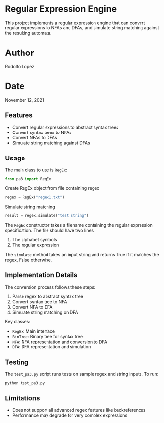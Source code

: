 # Regular Expression Engine

This project implements a regular expression engine that can convert regular expressions to NFAs and DFAs, and simulate string matching against the resulting automata.

# Author

Rodolfo Lopez

# Date

November 12, 2021

## Features

- Convert regular expressions to abstract syntax trees
- Convert syntax trees to NFAs
- Convert NFAs to DFAs
- Simulate string matching against DFAs

## Usage

The main class to use is `RegEx`:

```python
from pa3 import RegEx
```

Create RegEx object from file containing regex

```python
regex = RegEx("regex1.txt")
```

Simulate string matching

```python
result = regex.simulate("test string")
```

The `RegEx` constructor takes a filename containing the regular expression specification. The file should have two lines:

1. The alphabet symbols
2. The regular expression

The `simulate` method takes an input string and returns True if it matches the regex, False otherwise.

## Implementation Details

The conversion process follows these steps:

1. Parse regex to abstract syntax tree
2. Convert syntax tree to NFA
3. Convert NFA to DFA
4. Simulate string matching on DFA

Key classes:

- `RegEx`: Main interface
- `BinTree`: Binary tree for syntax tree
- `NFA`: NFA representation and conversion to DFA
- `DFA`: DFA representation and simulation

## Testing

The `test_pa3.py` script runs tests on sample regex and string inputs. To run:

```bash
python test_pa3.py
```

## Limitations

- Does not support all advanced regex features like backreferences
- Performance may degrade for very complex expressions

